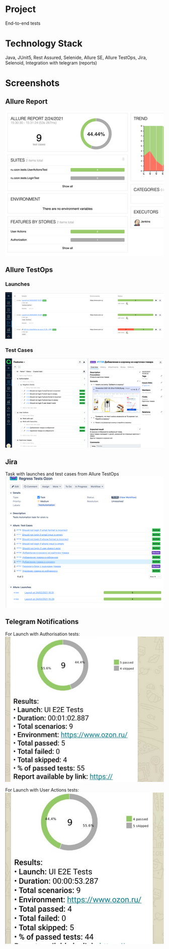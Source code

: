 # Project
End-to-end tests

# Technology Stack
Java, JUnit5, Rest Assured, Selenide, Allure SE, Allure TestOps, Jira, Selenoid, Integration with telegram (reports)

# Screenshots

## Allure Report
![Allure Report](src/test/resources/images/allure_report.png)

## Allure TestOps
### Launches
![Allure Report](src/test/resources/images/launches.png) 

### Test Cases
![Allure Report](src/test/resources/images/test_cases.png) 

## Jira
Task with launches and test cases from Allure TestOps
![Allure Report](src/test/resources/images/jira.png) 

## Telegram Notifications
For Launch with Authorisation tests:
![Allure Report](src/test/resources/images/auth_telegram.jpg) 

For Launch with User Actions tests:
![Allure Report](src/test/resources/images/user_actions_telegram.jpg) 


